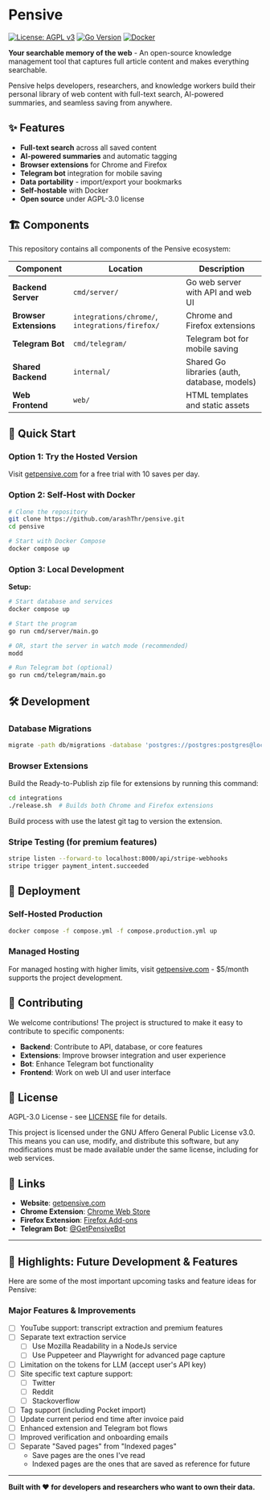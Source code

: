 # Pensive

[![License: AGPL v3](https://img.shields.io/badge/License-AGPL%20v3-blue.svg)](https://www.gnu.org/licenses/agpl-3.0)
[![Go Version](https://img.shields.io/badge/Go-1.24+-blue.svg)](https://golang.org)
[![Docker](https://img.shields.io/badge/Docker-Ready-blue.svg)](https://www.docker.com/)

**Your searchable memory of the web** - An open-source knowledge management tool that captures full article content and makes everything searchable.

Pensive helps developers, researchers, and knowledge workers build their personal library of web content with full-text search, AI-powered summaries, and seamless saving from anywhere.

## ✨ Features

- **Full-text search** across all saved content
- **AI-powered summaries** and automatic tagging
- **Browser extensions** for Chrome and Firefox
- **Telegram bot** integration for mobile saving
- **Data portability** - import/export your bookmarks
- **Self-hostable** with Docker
- **Open source** under AGPL-3.0 license

## 🏗️ Components

This repository contains all components of the Pensive ecosystem:

| Component | Location | Description |
|-----------|----------|-------------|
| **Backend Server** | `cmd/server/` | Go web server with API and web UI |
| **Browser Extensions** | `integrations/chrome/`, `integrations/firefox/` | Chrome and Firefox extensions |
| **Telegram Bot** | `cmd/telegram/` | Telegram bot for mobile saving |
| **Shared Backend** | `internal/` | Shared Go libraries (auth, database, models) |
| **Web Frontend** | `web/` | HTML templates and static assets |

## 🚀 Quick Start

### Option 1: Try the Hosted Version
Visit [getpensive.com](https://getpensive.com) for a free trial with 10 saves per day.

### Option 2: Self-Host with Docker

```bash
# Clone the repository
git clone https://github.com/arashThr/pensive.git
cd pensive

# Start with Docker Compose
docker compose up
```

### Option 3: Local Development

**Setup:**
```bash
# Start database and services
docker compose up

# Start the program
go run cmd/server/main.go

# OR, start the server in watch mode (recommended)
modd

# Run Telegram bot (optional)
go run cmd/telegram/main.go
```

## 🛠️ Development

### Database Migrations
```bash
migrate -path db/migrations -database 'postgres://postgres:postgres@localhost:5432/pensive?sslmode=disable' up 1
```

### Browser Extensions
Build the Ready-to-Publish zip file for extensions by running this command:
```bash
cd integrations
./release.sh  # Builds both Chrome and Firefox extensions
```
Build process with use the latest git tag to version the extension.

### Stripe Testing (for premium features)
```bash
stripe listen --forward-to localhost:8000/api/stripe-webhooks
stripe trigger payment_intent.succeeded
```

## 🏢 Deployment

### Self-Hosted Production
```bash
docker compose -f compose.yml -f compose.production.yml up
```

### Managed Hosting
For managed hosting with higher limits, visit [getpensive.com](https://getpensive.com) - $5/month supports the project development.

## 🤝 Contributing

We welcome contributions! The project is structured to make it easy to contribute to specific components:

- **Backend**: Contribute to API, database, or core features
- **Extensions**: Improve browser integration and user experience  
- **Bot**: Enhance Telegram bot functionality
- **Frontend**: Work on web UI and user interface

## 📄 License

AGPL-3.0 License - see [LICENSE](LICENSE) file for details.

This project is licensed under the GNU Affero General Public License v3.0. This means you can use, modify, and distribute this software, but any modifications must be made available under the same license, including for web services.

## 🔗 Links

- **Website**: [getpensive.com](https://getpensive.com)
- **Chrome Extension**: [Chrome Web Store](https://chromewebstore.google.com/detail/pensive-save-search-what/klmginbbicjdpaodcbokdjbhnbaocomd)
- **Firefox Extension**: [Firefox Add-ons](https://addons.mozilla.org/en-US/firefox/addon/pensive/)
- **Telegram Bot**: [@GetPensiveBot](https://t.me/GetPensiveBot)

---

## 🚧 Highlights: Future Development & Features

Here are some of the most important upcoming tasks and feature ideas for Pensive:

### Major Features & Improvements
- [ ] YouTube support: transcript extraction and premium features
- [ ] Separate text extraction service
    - [ ] Use Mozilla Readability in a NodeJs service
    - [ ] Use Puppeteer and Playwright for advanced page capture
- [ ] Limitation on the tokens for LLM (accept user's API key)
- [ ] Site specific text capture support:
    - [ ] Twitter
    - [ ] Reddit
    - [ ] Stackoverflow
- [ ] Tag support (including Pocket import)
- [ ] Update current period end time after invoice paid
- [ ] Enhanced extension and Telegram bot flows
- [ ] Improved verification and onboarding emails
- [ ] Separate "Saved pages" from "Indexed pages"
    - Save pages are the ones I've read
    - Indexed pages are the ones that are saved as reference for future

---

**Built with ❤️ for developers and researchers who want to own their data.**
